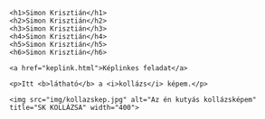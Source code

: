 <!DOCTYPE html>
<html lang="hu">
<head>
    <meta charset="UTF-8">
    <meta name="viewport" content="width=device-width, initial-scale=1.0">
    <title>SK OLDALA</title>
</head>
<body>
    
    <h1>Simon Krisztián</h1>
    <h2>Simon Krisztián</h2>
    <h3>Simon Krisztián</h3>
    <h4>Simon Krisztián</h4>
    <h5>Simon Krisztián</h5>
    <h6>Simon Krisztián</h6>

    <a href="keplink.html">Képlinkes feladat</a>

    <p>Itt <b>látható</b> a <i>kollázs</i> képem.</p>    

    <img src="img/kollazskep.jpg" alt="Az én kutyás kollázsképem" title="SK KOLLÁZSA" width="400">

</body>
</html>
